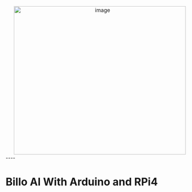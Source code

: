 <center>
  <img width="461" height="397" alt="image" src="https://github.com/user-attachments/assets/ccc88d72-140c-49fc-87d5-915d491e044e" />
</center>
----

# Billo AI With Arduino and RPi4
